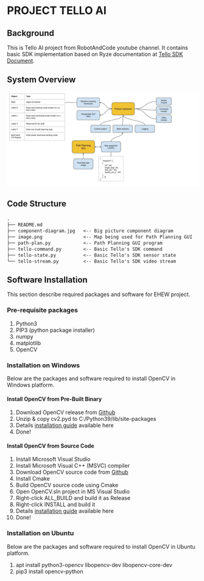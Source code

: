 # PROJECT TELLO AI

## Background
This is Tello AI project from RobotAndCode youtube channel. It contains
basic SDK implementation based on Ryze documentation at [Tello SDK Document](https://dl-cdn.ryzerobotics.com/downloads/Tello/Tello%20SDK%202.0%20User%20Guide.pdf).

## System Overview
![Component Diagram](component-diagram.jpg)

## Code Structure
```
.
├── README.md
├── component-diagram.jpg   <-- Big picture component diagram
├── image.png               <-- Map being used for Path Planning GUI
├── path-plan.py            <-- Path Planning GUI program
├── tello-command.py        <-- Basic Tello's SDK command
├── tello-state.py          <-- Basic Tello's SDK sensor state
└── tello-stream.py         <-- Basic Tello's SDK video stream
```
## Software Installation
This section describe required packages and software for EHEW project.

### Pre-requisite packages
1. Python3
2. PIP3 (python package installer)
3. numpy
4. matplotlib
5. OpenCV

### Installation on Windows
Below are the packages and software required to install OpenCV in Windows platform.

#### Install OpenCV from Pre-Built Binary  
   1. Download OpenCV release from [Github](https://github.com/opencv/opencv/releases/download/4.5.0/opencv-4.5.0-dldt-2021.1-vc16-avx2.zip)  
   2. Unzip & copy cv2.pyd to C:/Python39/lib/site-packages  
   3. Details [installation guide](https://docs.opencv.org/master/d5/de5/tutorial_py_setup_in_windows.html) available here  
   4. Done!  

#### Install OpenCV from Source Code  
   1. Install Microsoft Visual Studio  
   2. Install Microsoft Visual C++ (MSVC) compiler  
   3. Download OpenCV source code from [Github](https://github.com/opencv/opencv/archive/4.5.0.zip)
   4. Install Cmake
   5. Build OpenCV source code using Cmake
   6. Open OpenCV.sln project in MS Visual Studio
   7. Right-click ALL_BUILD and build it as Release
   8. Right-click INSTALL and build it
   9. Details [installation guide](https://docs.opencv.org/master/d5/de5/tutorial_py_setup_in_windows.html) available here
   10. Done!

### Installation on Ubuntu
Below are the packages and software required to install OpenCV in Ubuntu platform.

1. apt install python3-opencv libopencv-dev libopencv-core-dev
2. pip3 install opencv-python
